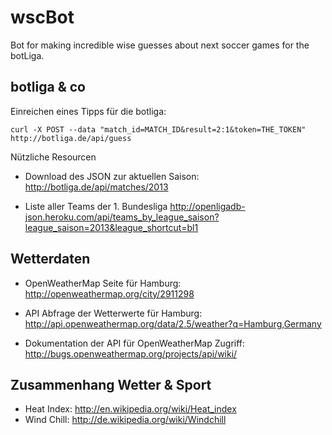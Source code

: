 wscBot
======

Bot for making incredible wise guesses about next soccer games for the botLiga.

## botliga & co ##

Einreichen eines Tipps für die botliga:

    curl -X POST --data "match_id=MATCH_ID&result=2:1&token=THE_TOKEN" http://botliga.de/api/guess

Nützliche Resourcen

  * Download des JSON zur aktuellen Saison:
    http://botliga.de/api/matches/2013

  * Liste aller Teams der 1. Bundesliga
    http://openligadb-json.heroku.com/api/teams_by_league_saison?league_saison=2013&league_shortcut=bl1


## Wetterdaten ##

  * OpenWeatherMap Seite für Hamburg: http://openweathermap.org/city/2911298

  * API Abfrage der Wetterwerte für Hamburg:
    http://api.openweathermap.org/data/2.5/weather?q=Hamburg,Germany

  * Dokumentation der API für OpenWeatherMap Zugriff:
    http://bugs.openweathermap.org/projects/api/wiki/


## Zusammenhang Wetter & Sport ##

  * Heat Index: http://en.wikipedia.org/wiki/Heat_index
  * Wind Chill: http://de.wikipedia.org/wiki/Windchill
